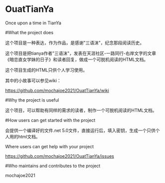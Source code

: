 # OuatTianYa
Once upon a time in TianYa


#What the project does

这个项目是一种表达，作为作品，是感谢"三语沫"，纪念那段阅读历史。

这个项目是把tianya作者"三语沫"，发表在天涯社区-一路同行-右岸文字的文章《暗恋直女学妹的日子》和读者回复，做成一个可脱机阅读的HTML文档。

这个项目生成的HTML只供个人学习使用。

其中的小故事可以参见wiki：

https://github.com/mochajoe2021/OuatTianYa/wiki

#Why the project is useful

这个项目，可以帮助有同样的需求的读者，制作一个可脱机阅读的HTML文档。


#How users can get started with the project

会提供一个编译好的文件.net 5.0文件，直接运行后，填入密钥，生成一个只供个人用的html文档。


Where users can get help with your project

https://github.com/mochajoe2021/OuatTianYa/issues


#Who maintains and contributes to the project

 mochajoe2021 
